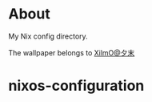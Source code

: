 # About

My Nix config directory.

The wallpaper belongs to [XilmO@夕末](https://www.pixiv.net/en/artworks/94494258)

# nixos-configuration
